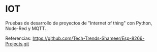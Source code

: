 # IOT
Pruebas de desarrollo de proyectos de "Internet of thing" con Python, Node-Red y MQTT.

Referencias:
https://github.com/Tech-Trends-Shameer/Esp-8266-Projects.git